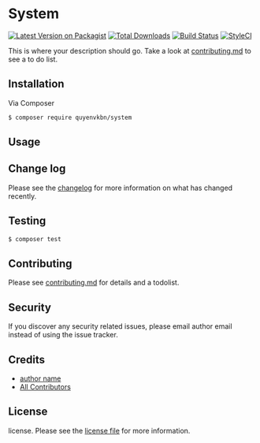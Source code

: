 # System

[![Latest Version on Packagist][ico-version]][link-packagist]
[![Total Downloads][ico-downloads]][link-downloads]
[![Build Status][ico-travis]][link-travis]
[![StyleCI][ico-styleci]][link-styleci]

This is where your description should go. Take a look at [contributing.md](contributing.md) to see a to do list.

## Installation

Via Composer

``` bash
$ composer require quyenvkbn/system
```

## Usage

## Change log

Please see the [changelog](changelog.md) for more information on what has changed recently.

## Testing

``` bash
$ composer test
```

## Contributing

Please see [contributing.md](contributing.md) for details and a todolist.

## Security

If you discover any security related issues, please email author email instead of using the issue tracker.

## Credits

- [author name][link-author]
- [All Contributors][link-contributors]

## License

license. Please see the [license file](license.md) for more information.

[ico-version]: https://img.shields.io/packagist/v/quyenvkbn/system.svg?style=flat-square
[ico-downloads]: https://img.shields.io/packagist/dt/quyenvkbn/system.svg?style=flat-square
[ico-travis]: https://img.shields.io/travis/quyenvkbn/system/master.svg?style=flat-square
[ico-styleci]: https://styleci.io/repos/12345678/shield

[link-packagist]: https://packagist.org/packages/quyenvkbn/system
[link-downloads]: https://packagist.org/packages/quyenvkbn/system
[link-travis]: https://travis-ci.org/quyenvkbn/system
[link-styleci]: https://styleci.io/repos/12345678
[link-author]: https://github.com/quyenvkbn
[link-contributors]: ../../contributors
